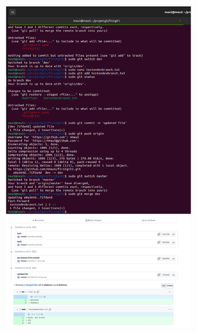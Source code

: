 ![SCreen](https://github.com/mmau5/firstgit1/blob/master/Screenshot%20from%202023-07-22%2000-31-38.png)
![Screen2](https://github.com/mmau5/firstgit1/blob/master/Screenshot%20from%202023-07-22%2000-48-40.png)
